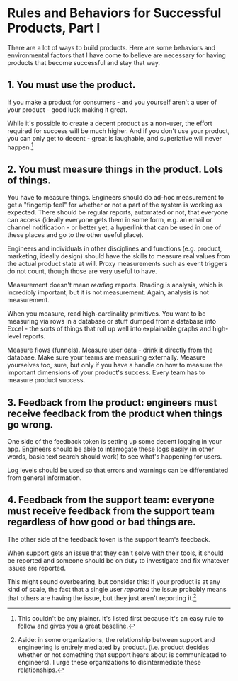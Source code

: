 # Rules and Behaviors for Successful Products, Part I

There are a lot of ways to build products. Here are some behaviors and
environmental factors that I have come to believe are necessary for having
products that become successful and stay that way.

## 1. You must use the product.

If you make a product for consumers - and you yourself aren't a user of your
product - good luck making it great.

While it's possible to create a decent product as a non-user, the effort
required for success will be much higher. And if you don't use your product,
you can only get to decent - great is laughable, and superlative will never
happen.[^1]


## 2. You must measure things in the product. Lots of things.

You have to measure things. Engineers should do ad-hoc measurement to get a
"fingertip feel" for whether or not a part of the system is working as
expected. There should be regular reports, automated or not, that everyone can
access (ideally everyone gets them in some form, e.g. an email or channel
notification - or better yet, a hyperlink that can be used in one of these
places and go to the other useful place).

Engineers and individuals in other disciplines and functions (e.g. product,
marketing, ideally design) should have the skills to measure real values from
the actual product state at will. Proxy measurements such as event triggers do
not count, though those are very useful to have.

Measurement doesn't mean _reading_ reports. Reading is analysis, which is
incredibly important, but it is not measurement. Again, analysis is not
measurement.

When you measure, read high-cardinality primitives. You want to be measuring
via rows in a database or stuff dumped from a database into Excel - the sorts
of things that roll up well into explainable graphs and high-level reports.


Measure flows (funnels). Measure user data - drink it directly from the
database. Make sure your teams are measuring externally. Measure yourselves
too, sure, but only if you have a handle on how to measure the important
dimensions of your product's success. Every team has to measure product
success.

## 3. Feedback from the product: engineers must receive feedback from the product when things go wrong.

One side of the feedback token is setting up some decent logging in your app.
Engineers should be able to interrogate these logs easily (in other words,
basic text search should work) to see what's happening for users.

Log levels should be used so that errors and warnings can be differentiated
from general information.


## 4. Feedback from the support team: everyone must receive feedback from the support team regardless of how good or bad things are.

The other side of the feedback token is the support team's feedback.

When support gets an issue that they can't solve with their tools, it should be
reported and someone should be on duty to investigate and fix whatever issues
are reported.

This might sound overbearing, but consider this: if your product is at any kind
of scale, the fact that a single user _reported_ the issue probably means that
others are having the issue, but they just aren't reporting it.[^2]

[^1]: This couldn't be any plainer. It's listed first because it's an easy rule to
  follow and gives you a great baseline.
[^2]: Aside: in some organizations, the relationship between support and
  engineering is entirely mediated by product. (i.e. product decides whether or
  not something that support hears about is communicated to engineers).
  I urge these organizations to disintermediate these relationships.
